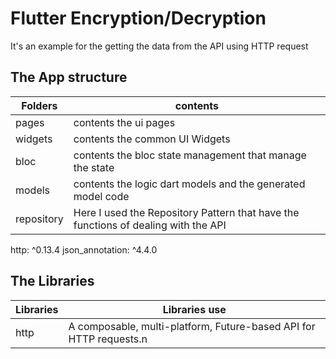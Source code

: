 # Flutter Encryption/Decryption

It's an example for the getting the data from the API using HTTP request


## The App structure
| Folders     |  contents |
| ------------- | ------------- |
| pages | contents the ui pages      |
| widgets | contents the common UI Widgets      |
| bloc | contents the bloc state management that manage the state|
| models | contents the logic dart models and the generated model code   |
| repository | Here I used the Repository Pattern that have the functions of dealing with the API    |



http: ^0.13.4
  json_annotation: ^4.4.0
## The Libraries
| Libraries     | Libraries use |
| ------------- | ------------- |
| http      | A composable, multi-platform, Future-based API for HTTP requests.n |
